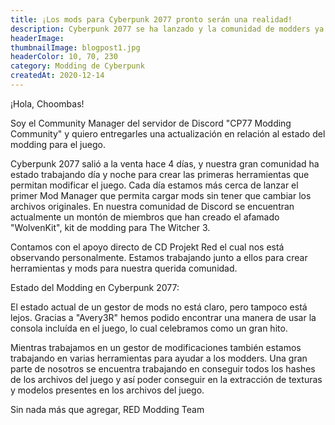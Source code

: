 ```yaml
---
title: ¡Los mods para Cyberpunk 2077 pronto serán una realidad!
description: Cyberpunk 2077 se ha lanzado y la comunidad de modders ya comenzó a trabajar en sus propias herramientas para dar hincapié a la creación de modificaciones para el juego.
headerImage:
thumbnailImage: blogpost1.jpg
headerColor: 10, 70, 230
category: Modding de Cyberpunk
createdAt: 2020-12-14
---
```


¡Hola, Choombas!

Soy el Community Manager del servidor de Discord "CP77 Modding Community" y quiero entregarles una actualización en relación al estado del modding para el juego.

Cyberpunk 2077 salió a la venta hace 4 días, y nuestra gran comunidad ha estado trabajando día y noche para crear las primeras herramientas que permitan modificar el juego. Cada día estamos más cerca de lanzar el primer Mod Manager que permita cargar mods sin tener que cambiar los archivos originales. En nuestra comunidad de Discord se encuentran actualmente un montón de miembros que han creado el afamado "WolvenKit", kit de modding para The Witcher 3. 

Contamos con el apoyo directo de CD Projekt Red el cual nos está observando personalmente. Estamos trabajando junto a ellos para crear herramientas y mods para nuestra querida comunidad.

Estado del Modding en Cyberpunk 2077:

El estado actual de un gestor de mods no está claro, pero tampoco está lejos. Gracias a "Avery3R" hemos podido encontrar una manera de usar la consola incluída en el juego, lo cual celebramos como un gran hito. 

Mientras trabajamos en un gestor de modificaciones también estamos trabajando en varias herramientas para ayudar a los modders. Una gran parte de nosotros se encuentra trabajando en conseguir todos los hashes de los archivos del juego y así poder conseguir en la extracción de texturas y modelos presentes en los archivos del juego.

Sin nada más que agregar,
RED Modding Team